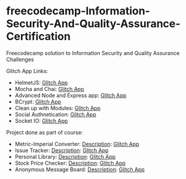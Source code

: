 # freecodecamp-Information-Security-And-Quality-Assurance-Certification    
Freecodecamp solution to Information Security and Quality Assurance Challenges    
    
Glitch App Links:    
- HelmetJS: [Glitch App](https://spotty-pink.glitch.me)   
- Mocha and Chai: [Glitch App](https://calm-cocoa.glitch.me)   
- Advanced Node and Express app: [Glitch App](https://succulent-crawdad.glitch.me)   
- BCrypt: [Glitch App](https://decisive-sailor.glitch.me)   
- Clean up with Modules: [Glitch App](https://nine-cylinder-1.glitch.me)    
- Social Authnetication: [Glitch App](https://calico-launch-1.glitch.me)    
- Socket IO: [Glitch App](https://painted-stork.glitch.me)    


Project done as part of course:
- Metric-Imperial Converter: [Description](Project-Description/Metric-Imperial-Converter.md): [Glitch App](https://glitch.com/~separated-towering-olive)
- Issue Tracker: [Description](): [Glitch App]()
- Personal Library: [Description](): [Glitch App]()
- Stock Price Checker: [Description](): [Glitch App]()
- Anonymous Message Board: [Description](): [Glitch App]()
